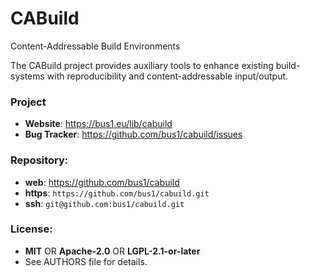 CABuild
=======

Content-Addressable Build Environments

The CABuild project provides auxiliary tools to enhance existing build-systems
with reproducibility and content-addressable input/output.

### Project

 * **Website**: <https://bus1.eu/lib/cabuild>
 * **Bug Tracker**: <https://github.com/bus1/cabuild/issues>

### Repository:

 - **web**:   <https://github.com/bus1/cabuild>
 - **https**: `https://github.com/bus1/cabuild.git`
 - **ssh**:   `git@github.com:bus1/cabuild.git`

### License:

 - **MIT** OR **Apache-2.0** OR **LGPL-2.1-or-later**
 - See AUTHORS file for details.
